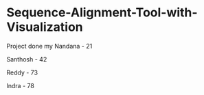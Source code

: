 # Sequence-Alignment-Tool-with-Visualization

Project done my
Nandana - 21

Santhosh - 42

Reddy - 73

Indra - 78
